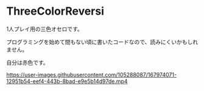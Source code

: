 # ThreeColorReversi
1人プレイ用の三色オセロです。

プログラミングを始めて間もない頃に書いたコードなので、読みにくいかもしれません。

自分は赤色です。  

https://user-images.githubusercontent.com/105288087/167974071-12951b54-eef4-443b-8bad-e9e5b14d97de.mp4
